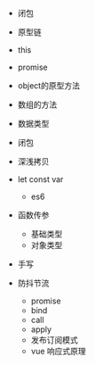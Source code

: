 - 闭包
- 原型链
- this
- promise
- object的原型方法
- 数组的方法
- 数据类型
- 闭包
- 深浅拷贝
- let const var
  - es6
- 函数传参
  - 基础类型
  - 对象类型

- 手写
- 防抖节流
  - promise
  - bind
  - call
  - apply
  - 发布订阅模式
  - vue 响应式原理